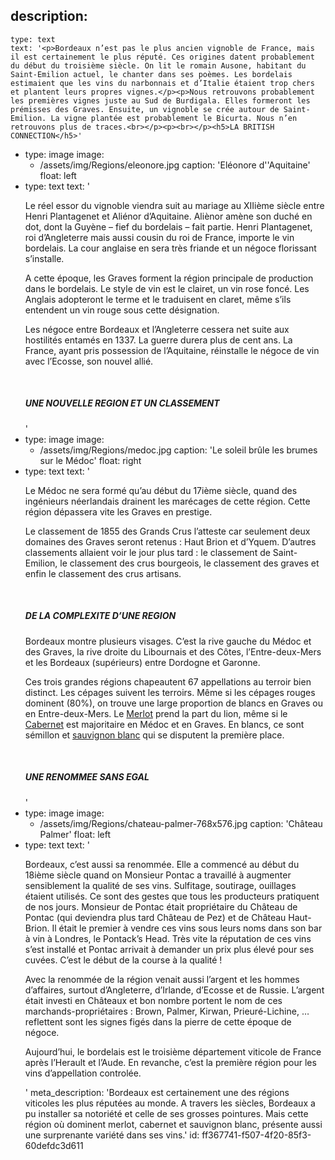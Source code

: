 description:
  -
    type: text
    text: '<p>Bordeaux n’est pas le plus ancien vignoble de France, mais il est certainement le plus réputé. Ces origines datent probablement du début du troisième siècle. On lit le romain Ausone, habitant du Saint-Emilion actuel, le chanter dans ses poèmes. Les bordelais estimaient que les vins du narbonnais et d’Italie étaient trop chers et plantent leurs propres vignes.</p><p>Nous retrouvons probablement les premières vignes juste au Sud de Burdigala. Elles formeront les prémisses des Graves. Ensuite, un vignoble se crée autour de Saint-Emilion. La vigne plantée est probablement le Bicurta. Nous n’en retrouvons plus de traces.<br></p><p><br></p><h5>LA BRITISH CONNECTION</h5>'
  -
    type: image
    image:
      - /assets/img/Regions/eleonore.jpg
    caption: 'Eléonore d''Aquitaine'
    float: left
  -
    type: text
    text: '<p>Le réel essor du vignoble viendra suit au mariage au XIIième siècle entre Henri Plantagenet et Aliénor d’Aquitaine. Aliènor amène son duché en dot, dont la Guyène – fief du bordelais – fait partie. Henri Plantagenet, roi d’Angleterre mais aussi cousin du roi de France, importe le vin bordelais. La cour anglaise en sera très friande et un négoce florissant s’installe.<br></p><p>A cette époque, les Graves forment la région principale de production dans le bordelais. Le style de vin est le clairet, un vin rose foncé. Les Anglais adopteront le terme et le traduisent en claret, même s’ils entendent un vin rouge sous cette désignation.<br></p><p>Les négoce entre Bordeaux et l’Angleterre cessera net suite aux hostilités entamés en 1337. La guerre durera plus de cent ans. La France, ayant pris possession de l’Aquitaine, réinstalle le négoce de vin avec l’Ecosse, son nouvel allié.<br></p><p><br></p><h5>UNE NOUVELLE REGION ET UN CLASSEMENT</h5>'
  -
    type: image
    image:
      - /assets/img/Regions/medoc.jpg
    caption: 'Le soleil brûle les brumes sur le Médoc'
    float: right
  -
    type: text
    text: '<p>Le Médoc ne sera formé qu’au début du 17ième siècle, quand des ingénieurs néerlandais drainent les marécages de cette région. Cette région dépassera vite les Graves en prestige. </p><p>Le classement de 1855 des Grands Crus l’atteste car seulement deux domaines des Graves seront retenus : Haut Brion et d’Yquem. D’autres classements allaient voir le jour plus tard : le classement de Saint-Emilion, le classement des crus bourgeois, le classement des graves et enfin le classement des crus artisans.<br></p><p><br></p><h5>DE LA COMPLEXITE D’UNE REGION</h5><p>Bordeaux montre plusieurs visages. C’est la rive gauche du Médoc et des Graves, la rive droite du Libournais et des Côtes, l’Entre-deux-Mers et les Bordeaux (supérieurs) entre Dordogne et Garonne.</p><p>Ces trois grandes régions chapeautent 67 appellations au terroir bien distinct. Les cépages suivent les terroirs. Même si les cépages rouges dominent (80%), on trouve une large proportion de blancs en Graves ou en Entre-deux-Mers. Le <a href="/fr/grape/merlot">Merlot</a> prend la part du lion, même si le <a href="/fr/grape/cabernet-sauvignon">Cabernet</a> est majoritaire en Médoc et en Graves. En blancs, ce sont sémillon et&nbsp;<a href="/fr/grape/sauvignon-blanc">sauvignon blanc</a> qui se disputent la première place.</p><p><br></p><h5>UNE RENOMMEE SANS EGAL</h5>'
  -
    type: image
    image:
      - /assets/img/Regions/chateau-palmer-768x576.jpg
    caption: 'Château Palmer'
    float: left
  -
    type: text
    text: '<p>Bordeaux, c’est aussi sa renommée. Elle a commencé au début du 18ième siècle quand on Monsieur Pontac a travaillé à augmenter sensiblement la qualité de ses vins. Sulfitage, soutirage, ouillages étaient utilisés. Ce sont des gestes que tous les producteurs pratiquent de nos jours. Monsieur de Pontac était propriétaire du Château de Pontac (qui deviendra plus tard Château de Pez) et de Château Haut-Brion. Il était le premier à vendre ces vins sous leurs noms dans son bar à vin à Londres, le Pontack’s Head. Très vite la réputation de ces vins s’est installé et Pontac arrivait à demander un prix plus élevé pour ses cuvées. C’est le début de la course à la qualité !</p><p>Avec la renommée de la région venait aussi l’argent et les hommes d’affaires, surtout d’Angleterre, d’Irlande, d’Ecosse et de Russie. L’argent était investi en Châteaux et bon nombre portent le nom de ces marchands-propriétaires : Brown, Palmer, Kirwan, Prieuré-Lichine, … reflettent sont les signes figés dans la pierre de cette époque de négoce.<br></p><p>Aujourd’hui, le bordelais est le troisième département viticole de France après l’Herault et l’Aude. En revanche, c’est la première région pour les vins d’appellation controlée.<br></p>'
meta_description: 'Bordeaux est certainement une des régions viticoles les plus réputées au monde. A travers les siècles, Bordeaux a pu installer sa notoriété et celle de ses grosses pointures. Mais cette région où dominent merlot, cabernet et sauvignon blanc, présente aussi une surprenante variété dans ses vins.'
id: ff367741-f507-4f20-85f3-60defdc3d611
